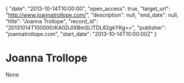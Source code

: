 {
  "date": "2013-10-14T10:00:00", 
  "open_access": true, 
  "target_url": "http://www.joannatrollope.com/", 
  "description": null, 
  "end_date": null, 
  "title": "Joanna Trollope", 
  "record_id": "20131014T100000/KAGDJIXBmSLlTDL82gkYKg==", 
  "publisher": "joannatrollope.com", 
  "start_date": "2013-10-14T10:00:00Z"
}

# Joanna Trollope

None